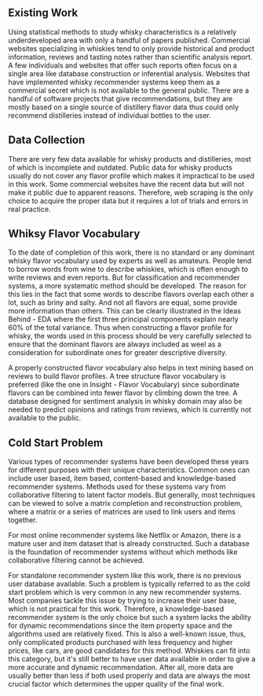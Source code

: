 ## Existing Work

Using statistical methods to study whisky characteristics is a relatively underdeveloped area with only a handful of papers published. Commercial websites specializing in whiskies tend to only provide historical and product information, reviews and tasting notes rather than scientific analysis report. A few individuals and websites that offer such reports often focus on a single area like database construction or inferential analysis. Websites that have implemented whisky recommender systems keep them as a commercial secret which is not available to the general public. There are a handful of software projects that give recommendations, but they are mostly based on a single source of distillery flavor data thus could only recommend distilleries instead of individual bottles to the user.

## Data Collection

There are very few data available for whisky products and distilleries, most of which is incomplete and outdated. Public data for whisky products usually do not cover any flavor profile which makes it impractical to be used in this work. Some commercial websites have the recent data but will not make it public due to apparent reasons. Therefore, web scraping is the only choice to acquire the proper data but it requires a lot of trials and errors in real practice.

## Whiksy Flavor Vocabulary

To the date of completion of this work, there is no standard or any dominant whisky flavor vocabulary used by experts as well as amateurs. People tend to borrow words from wine to describe whiskies, which is often enough to write reviews and even reports. But for classification and recommender systems, a more systematic method should be developed. The reason for this lies in the fact that some words to describe flavors overlap each other a lot, such as briny and salty. And not all flavors are equal, some provide more information than others. This can be clearly illustrated in the Ideas Behind - EDA where the first three principal components explain nearly 60% of the total variance. Thus when constructing a flavor profile for whisky, the words used in this process should be very carefully selected to ensure that the dominant flavors are always included as weel as a consideration for subordinate ones for greater descriptive diversity.

A properly constructed flavor vocabulary also helps in text mining based on reviews to build flavor profiles. A tree structure flavor vocabulary is preferred (like the one in Insight - Flavor Vocabulary) since subordinate flavors can be combined into fewer flavor by climbing down the tree. A database designed for sentiment analysis in whisky domain may also be needed to predict opinions and ratings from reviews, which is currently not available to the public.

## Cold Start Problem

Various types of recommender systems have been developed these years for different purposes with their unique characteristics. Common ones can include user based, item based, content-based and knowledge-based recommender systems. Methods used for these systems vary from collaborative filtering to latent factor models. But generally, most techniques can be viewed to solve a matrix completion and reconstruction problem, where a matrix or a series of matrices are used to link users and items together.

For most online recommender systems like Netflix or Amazon, there is a mature user and item dataset that is already constructed. Such a database is the foundation of recommender systems without which methods like collaborative filtering cannot be achieved.

For standalone recommender system like this work, there is no previous user database available. Such a problem is typically referred to as the cold start problem which is very common in any new recommender systems. Most companies tackle this issue by trying to increase their user base, which is not practical for this work. Therefore, a knowledge-based recommender system is the only choice but such a system lacks the ability for dynamic recommendations since the item property space and the algorithms used are relatively fixed. This is also a well-known issue, thus, only complicated products purchased with less frequency and higher prices, like cars, are good candidates for this method. Whiskies can fit into this category, but it's still better to have user data available in order to give a more accurate and dynamic recommendation. After all, more data are usually better than less if both used properly and data are always the most crucial factor which determines the upper quality of the final work.
